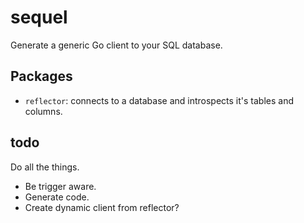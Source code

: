 # sequel

Generate a generic Go client to your SQL database.

## Packages

* `reflector`: connects to a database and introspects it's tables and columns.

## todo

Do all the things.

- Be trigger aware.
- Generate code.
- Create dynamic client from reflector?

